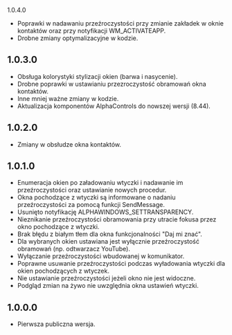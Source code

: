1.0.4.0
* Poprawki w nadawaniu przeźroczystości przy zmianie zakładek w oknie kontaktów oraz przy notyfikacji WM_ACTIVATEAPP. 
* Drobne zmiany optymalizacyjne w kodzie.

1.0.3.0
-----
* Obsługa kolorystyki stylizacji okien (barwa i nasycenie).
* Drobne poprawki w ustawianiu przezroczystość obramowań okna kontaktów.
* Inne mniej ważne zmiany w kodzie.
* Aktualizacja komponentów AlphaControls do nowszej wersji (8.44).

1.0.2.0
-----
* Zmiany w obsłudze okna kontaktów.

1.0.1.0
-----
* Enumeracja okien po załadowaniu wtyczki i nadawanie im przeźroczystości oraz ustawianie nowych procedur.
* Okna pochodzące z wtyczki są informowane o nadaniu przeźroczystości za pomocą funkcji SendMessage.
* Usunięto notyfikację ALPHAWINDOWS_SETTRANSPARENCY.
* Nieznikanie przeźroczystości obramowania przy utracie fokusa przez okno pochodzące z wtyczki.
* Brak błędu z białym tłem dla okna funkcjonalności "Daj mi znać".
* Dla wybranych okien ustawiana jest wyłącznie przeźroczystość obramowań (np. odtwarzacz YouTube).
* Wyłączanie przeźroczystości wbudowanej w komunikator.
* Poprawne usuwanie przeźroczystości podczas wyładowania wtyczki dla okien pochodzących z wtyczek.
* Nie ustawianie przeźroczystości jeżeli okno nie jest widoczne.
* Podgląd zmian na żywo nie uwzględnia okna ustawień wtyczki.

1.0.0.0
-----
* Pierwsza publiczna wersja.